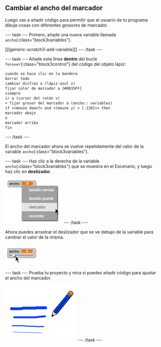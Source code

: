 ## Cambiar el ancho del marcador

Luego vas a añadir código para permitir que el usuario de tu programa dibuje cosas con diferentes grosores de marcador.

\--- task \--- Primero, añade una nueva variable llamada `ancho`{:class="block3variables"}.

[[[generic-scratch3-add-variable]]] \--- /task \---

\--- task \--- Añade esta línea **dentro** del bucle `forever`{:class="block3control"} del código del objeto lápiz:

```blocks3
cuando se hace clic en la bandera
borrar todo
cambiar disfraz a (lápiz-azul v)
fijar color de marcador a [#0035FF]
siempre
ir a (cursor del ratón v)
+ fijar grosor del marcador a (ancho:: variables)
if <<mouse down?> and <(mouse y) > [-120]>> then
marcador abajo
o
marcador arriba
fin
```

\--- /task \---

El ancho del marcador ahora se vuelve repetidamente del valor de la variable `ancho`{:class="block3variables"}.

\--- task \--- Haz clic a la derecha de la variable `ancho`{:class="block3variables"} que se muestra en el Escenario, y luego haz clic en **deslizador**.

![captura de pantalla](images/paint-slider.png) \--- /task \---

Ahora puedes arrastrar el deslizador que se ve debajo de la variable para cambiar el valor de la misma.

![captura de pantalla](images/paint-slider-change.png)

\--- task \--- Prueba tu proyecto y mira si puedes añadir código para ajustar el ancho del marcador.

![captura de pantalla](images/paint-width-test.png) \--- /task \---